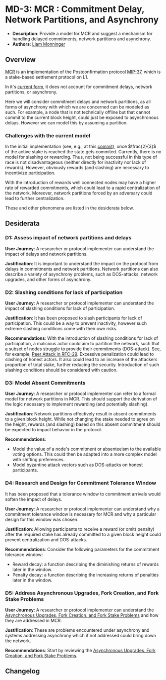 # MD-3: MCR : Commitment Delay, Network Partitions, and Asynchrony

- **Description**: Provide a model for MCR and suggest a mechanism for handling delayed commitments, network partitions and asynchrony.
- **Authors**: [Liam Monninger](mailto:liam@movementlabs.xyz)

## Overview

[MCR](https://github.com/movementlabsxyz/movement/tree/main/protocol-units/settlement/mcr) is an implementation of the Postconfirmation protocol [MIP-37](https://github.com/movementlabsxyz/MIP/blob/mip/MCR/MIP/mip-37/README.md), which is a stake-based settlement protocol on L1.

In it's [current form](https://github.com/movementlabsxyz/movement/tree/baa83356a14d44fd4e8346e1eddfc184cebc17d3/protocol-units/settlement/mcr), it does not account for commitment delays, network partitions, or asynchrony.

Here we will consider commitment delays and network partitions, as all forms of asynchrony with which we are concerned can be modeled as such. For example, a node that is not technically offline but that cannot commit to the current block height, could just be exposed to asynchronous delays. However we can model this by assuming a partition.

### Challenges with the current model

In the initial implementation (see, e.g., at this [commit](https://github.com/movementlabsxyz/movement/tree/baa83356a14d44fd4e8346e1eddfc184cebc17d3/protocol-units/settlement/mcr)), once $\frac{2}{3}$ of the active stake is reached the state gets commited. Currently, there is no model for slashing or rewarding. Thus, not being successful in this type of race is not disadvantageous (neither directly for inactivity nor lack of rewards). However, obviously rewards (and slashing) are necessary to incentivize participation.

With the introduction of rewards well connected nodes may have a higher rate of rewarded commitments, which could lead to a rapid centralization of the network. Moreover, network partitions forced by an adversary could lead to further centralization.


These and other phenomena are listed in the desiderata below.

## Desiderata

### D1: Assess impact of network partitions and delays

**User Journey**: A researcher or protocol implementer can understand the impact of delays and network partitions.

**Justification**: It is important to understand the impact on the protocol from delays in commitments and network partitions. Network partitions can also describe a variety of asynchrony problems, such as DOS-attacks, network upgrades, and other forms of asynchrony.

### D2: Slashing conditions for lack of participation

**User Journey**: A researcher or protocol implementer can understand the impact of slashing conditions for lack of participation.

**Justification**: It has been proposed to slash participants for lack of participation. This could be a way to prevent inactivity, however such extreme slashing conditions come with their own risks.

**Recommendations**:
With the introduction of slashing conditions for lack of participation, a malicious actor could aim to partition the network, such that a subset of nodes struggle to provide their commitments (DOS-attack). See, for example, [Peer Attack in RFC-29](https://github.com/movementlabsxyz/rfcs/pull/29). Excessive penalization could lead to slashing of honest actors. It also could lead to an increase of the attackers proportion of total stake, further reducing the security. Introduction of such slashing conditions should be considered with caution.

### D3: Model Absent Commitments

**User Journey**: A researcher or protocol implementer can refer to a formal model for network partitions in MCR. This should support the derivation of the logic necessary to implement rewarding (and potentially slashing).

**Justification**: Network partitions effectively result in absent commitments to a given block height. While not changing the stake needed to agree on the height, rewards (and slashing) based on this absent commitment should be expected to impact behavior in the protocol.

**Recommendations**:

- Model the value of a node's commitment or absenteeism to the available voting options. This could then be adapted into a more complex model with shifting preferences.
- Model byzantine attack vectors such as DOS-attacks on honest participants.

### D4: Research and Design for Commitment Tolerance Window

It has been proposed that a tolerance window to commitment arrivals would soften the impact of delays.

**User Journey**: A researcher or protocol implementer can understand why a commitment tolerance window is necessary for MCR and why a particular design for this window was chosen.

**Justification**: Allowing participants to receive a reward (or omit) penalty) after the required stake has already committed to a given block height could prevent centralization and DOS-attacks.

**Recommendations**:
Consider the following parameters for the commitment tolerance window:

- Reward decay: a function describing the diminishing returns of rewards later in the window.
- Penalty decay: a function describing the increasing returns of penalties later in the window.

### D5: Address Asynchronous Upgrades, Fork Creation, and Fork Stake Problems

**User Journey**: A researcher or protocol implementer can understand the [Asynchronous Upgrades, Fork Creation, and Fork Stake Problems](./asychronous-upgrades-problem.md) and how they are addressed in MCR.

**Justification**: These are problems encountered under asynchrony and systems addressing asynchrony which if not addressed could bring down the network.

**Recommendations**:
Start by reviewing the [Asynchronous Upgrades, Fork Creation, and Fork Stake Problems](./asychronous-upgrades-problem.md).

## Changelog
